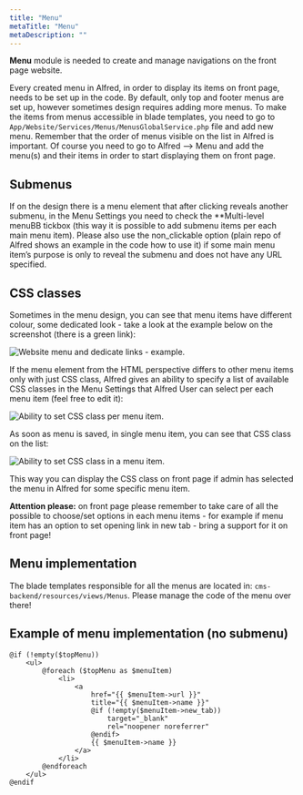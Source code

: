 ```yaml
---
title: "Menu"
metaTitle: "Menu"
metaDescription: ""
---
```


**Menu** module is needed to create and manage navigations on the front page website.

Every created menu in Alfred, in order to display its items on front page, needs to be set up in the code. By default, only top and footer menus are set up, however sometimes design requires adding more menus. To make the items from menus accessible in blade templates, you need to go to `App/Website/Services/Menus/MenusGlobalService.php` file and add new menu. Remember that the order of menus visible on the list in Alfred is important. Of course you need to go to Alfred --> Menu and add the menu(s) and their items in order to start displaying them on front page.

## Submenus
If on the design there is a menu element that after clicking reveals another submenu, in the Menu Settings you need to check the **Multi-level menuBB tickbox (this way it is possible to add submenu items per each main menu item). Please also use the non_clickable option (plain repo of Alfred shows an example in the code how to use it) if some main menu item’s purpose is only to reveal the submenu and does not have any URL specified.

## CSS classes
Sometimes in the menu design, you can see that menu items have different colour, some dedicated look - take a look at the example below on the screenshot (there is a green link):

<img src="/menu-extra-css-class.png" alt="Website menu and dedicate links - example." />

If the menu element from the HTML perspective differs to other menu items only with just CSS class, Alfred gives an ability to specify a list of available CSS classes in the Menu Settings that Alfred User can select per each menu item (feel free to edit it):

<img src="/menu-edit.png" alt="Ability to set CSS class per menu item." />

As soon as menu is saved, in single menu item, you can see that CSS class on the list:

<img src="/menu-edit-css.png" alt="Ability to set CSS class in a menu item." />

This way you can display the CSS class on front page if admin has selected the menu in Alfred for some specific menu item.

**Attention please:** on front page please remember to take care of all the possible to choose/set options in each menu items - 
for example if menu item has an option to set opening link in new tab - bring a support for it on front page!

## Menu implementation
The blade templates responsible for all the menus are located in: `cms-backend/resources/views/Menus`. Please manage the code of the menu over there!

## Example of menu implementation (no submenu)
```
@if (!empty($topMenu))
    <ul>
        @foreach ($topMenu as $menuItem)
            <li>
                <a
                    href="{{ $menuItem->url }}"
                    title="{{ $menuItem->name }}"
                    @if (!empty($menuItem->new_tab))
                        target="_blank"
                        rel="noopener noreferrer"
                    @endif>
                    {{ $menuItem->name }}
                </a>
            </li>
        @endforeach
    </ul>
@endif
```